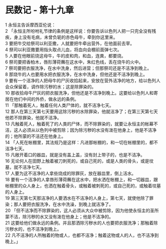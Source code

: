 # 民数记 - 第十九章
  
 1 永恒主告诉摩西亚伦说：  
 2 「永恒主所吩咐礼节律的条例是这样说：你要告诉以色列人把一只完全没有残疾，身上没有毛病，未曾负轭的赤色母牛，牵到你这里来。  
 3 要把牛交给祭司以利亚撒，人就要把牛牵出营外，在他面前去宰。  
 4 祭司以利亚撒要用指头取点儿血，将血向会棚前面弹七次。  
 5 人要在他眼前烧这母牛，牛的皮和肉，和血，连粪，都要烧。  
 6 祭司要把香柏木，唇形薄荷蘸在这水中，朱红色线，丢在烧牛的火中。  
 7 祭司要把衣服洗净，在水中洗身，然后进营；但那祭司还是不洁净到晚上。  
 8 那烧牛的人也要用水把衣服洗净，在水中洗身，但他还是不洁净到晚上。  
 9 要有一个洁净的人把母牛的尸灰收拾起来，安放在营外洁净的地方，给以色列人会众保留着，调作除污秽的水；这是除罪染的。  
 10 那收拾母牛尸灰的把衣服洗净，但他还是不洁净到晚上。这要给以色列人和寄居在他们中间的外侨，做永远的条例。  
 11 「那触着死人，触着任何人类尸体的，就不洁净七天。  
 12 那人在第三天第七天要用这除污秽的水除罪染，他就洁净了；在第三天第七天他若不除罪染，他就不洁净。  
 13 凡触着死人，触着死了的人类的尸体，而不除罪染的，就要让永恒主的帐幕不洁，这人必须从以色列中被剪除；因为除污秽的水没有泼在他身上，他是不洁净的；他所蒙的不洁还在他身上。  
 14 「人死在帐棚里，其法规乃是这样：凡进那帐棚的，和一切在帐棚里的，都不洁净七天。  
 15 凡敞开着口的器皿，就是没有盖上盖，没有封上带子的，也是不洁净。  
 16 无论何人在田野上触着被刀刺死的，或自己死的，或是人类的骨头，或是坟墓，就不洁净七天。  
 17 人要为这不洁净的人拿些烧成的除罪灰，放在器皿里，倒上活水。  
 18 要有一个洁净的人拿唇形薄荷蘸在这水中，把水洒在帐棚上，和一切器皿，跟帐棚里的众人身上，也洒在触着骨头，或触着被刺死的，或自己死的，或触着坟墓的人身上。  
 19 第三天第七天那洁净的人要洒水在不洁净的人身上，第七天，就使他除了罪染；那人要把衣服洗净，在水中洗澡，到晚上就洁净了。  
 20 「但不洁净而不除罪染的，这人必须从大众中被剪除，因为他使永恒主的圣所蒙不洁，除污秽的水又没有泼在他身上；他是不洁净的。  
 21 这要给他们做永远的条例。并且那洒除污秽水的人也要把衣服洗净；那触着除污秽水的，也不洁净到晚上。  
 22 凡不洁净的人所触着的物或人，也都不洁净；触着这物或人的人，也不洁净到晚上。」